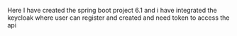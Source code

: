 Here I have created the spring boot project 6.1 and i have integrated the keycloak where user can register and created and need token to access the api 
